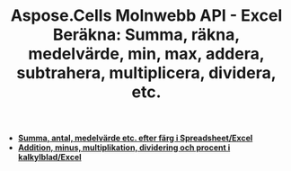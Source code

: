 ﻿---
title: "Aspose.Cells Molnwebb API - Excel Beräkna: Summa, räkna, medelvärde, min, max, addera, subtrahera, multiplicera, dividera, etc."
second_title: Documen
ArticleTitle: "Excel Calculation: Sum, Count, Average, Min, Max, Add, Subtract, Multiply, Divide, et"
linktitle: Kalkyl
type: docs
url: /sv/calculate/
keywords: Aspose.Cells Cloud REST API, Excel conversion, merge spreadsheets, split documents, protect Excel files, search and replace in Excel, transform spreadsheets, Office Excel 2016, Office Excel 2019, Office Excel 365
description: Den här utvecklarguiden ger praktiska scenarier och tips för att effektivt använda Aspose.Cells for .NET-funktioner, så att du kan uppnå specifika Excel-dokumentutseenden och implementera olika användningsfall effektivt.
weight: 20
kwords: Excel, Office Moln, REST API, Kalkylbladsmanipulation, PDF Konvertering, CSV-bearbetning, JSON-hantering, Markdown-stöd, Utvecklarguide, Beräkningsfunktionalitet
---
- **[Summa, antal, medelvärde etc. efter färg i Spreadsheet/Excel](https://docs.aspose.cloud/cells/aggregate-cells-by-color/)**
- **[Addition, minus, multiplikation, dividering och procent i kalkylblad/Excel](https://docs.aspose.cloud/cells/math-calculate/)**
